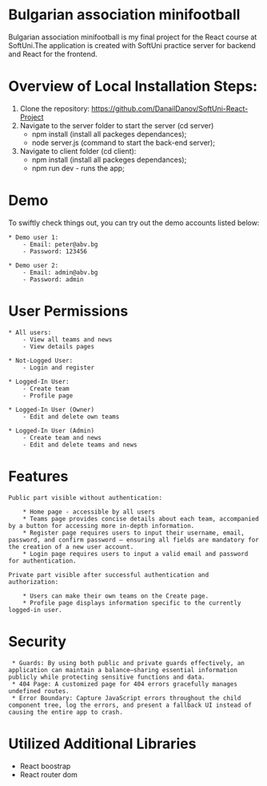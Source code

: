 # Bulgarian association minifootball

Bulgarian association minifootball is my final project for the React course at SoftUni.The application is created with SoftUni practice server for backend and React for the frontend.

# Overview of Local Installation Steps:

1. Clone the repository: https://github.com/DanailDanov/SoftUni-React-Project
2. Navigate to the server folder to start the server (cd server)
    - npm install (install all packeges dependances);
    - node server.js (command to start the back-end server);
3. Navigate to client folder (cd client): 
    - npm install (install all packeges dependances);
    - npm run dev - runs the app;

# Demo

To swiftly check things out, you can try out the demo accounts listed below:

    * Demo user 1:
        - Email: peter@abv.bg
        - Password: 123456

    * Demo user 2: 
        - Email: admin@abv.bg
        - Password: admin

# User Permissions

    * All users: 
        - View all teams and news
        - View details pages

    * Not-Logged User: 
        - Login and register

    * Logged-In User:
        - Create team 
        - Profile page

    * Logged-In User (Owner) 
        - Edit and delete own teams
    
    * Logged-In User (Admin) 
        - Create team and news
        - Edit and delete teams and news

# Features 

    Public part visible without authentication:

        * Home page - accessible by all users
        * Teams page provides concise details about each team, accompanied by a button for accessing more in-depth information.
        * Register page requires users to input their username, email, password, and confirm password — ensuring all fields are mandatory for the creation of a new user account.
        * Login page requires users to input a valid email and password for authentication.

    Private part visible after successful authentication and authorization:

        * Users can make their own teams on the Create page.
        * Profile page displays information specific to the currently logged-in user.

 # Security 

     * Guards: By using both public and private guards effectively, an application can maintain a balance—sharing essential information publicly while protecting sensitive functions and data.  
     * 404 Page: A customized page for 404 errors gracefully manages undefined routes. 
     * Error Boundary: Capture JavaScript errors throughout the child component tree, log the errors, and present a fallback UI instead of causing the entire app to crash.

# Utilized Additional Libraries
 
 * React boostrap
 * React router dom 
 
   




